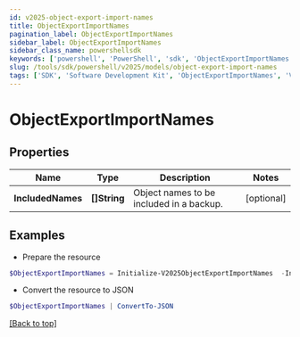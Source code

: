 ```yaml
---
id: v2025-object-export-import-names
title: ObjectExportImportNames
pagination_label: ObjectExportImportNames
sidebar_label: ObjectExportImportNames
sidebar_class_name: powershellsdk
keywords: ['powershell', 'PowerShell', 'sdk', 'ObjectExportImportNames', 'V2025ObjectExportImportNames'] 
slug: /tools/sdk/powershell/v2025/models/object-export-import-names
tags: ['SDK', 'Software Development Kit', 'ObjectExportImportNames', 'V2025ObjectExportImportNames']
---
```



# ObjectExportImportNames

## Properties

Name | Type | Description | Notes
------------ | ------------- | ------------- | -------------
**IncludedNames** | **[]String** | Object names to be included in a backup. | [optional] 

## Examples

- Prepare the resource
```powershell
$ObjectExportImportNames = Initialize-V2025ObjectExportImportNames  -IncludedNames null
```

- Convert the resource to JSON
```powershell
$ObjectExportImportNames | ConvertTo-JSON
```


[[Back to top]](#) 

